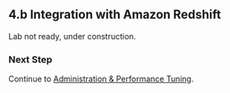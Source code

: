 ## 4.b Integration with Amazon Redshift

Lab not ready, under construction.

### Next Step
Continue to [Administration & Performance Tuning](../../lab5-advanced-operations/README.md).